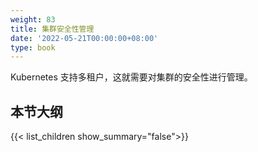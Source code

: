 ```yaml
---
weight: 83
title: 集群安全性管理
date: '2022-05-21T00:00:00+08:00'
type: book
---
```




Kubernetes 支持多租户，这就需要对集群的安全性进行管理。

## 本节大纲

{{< list_children show_summary="false">}}
